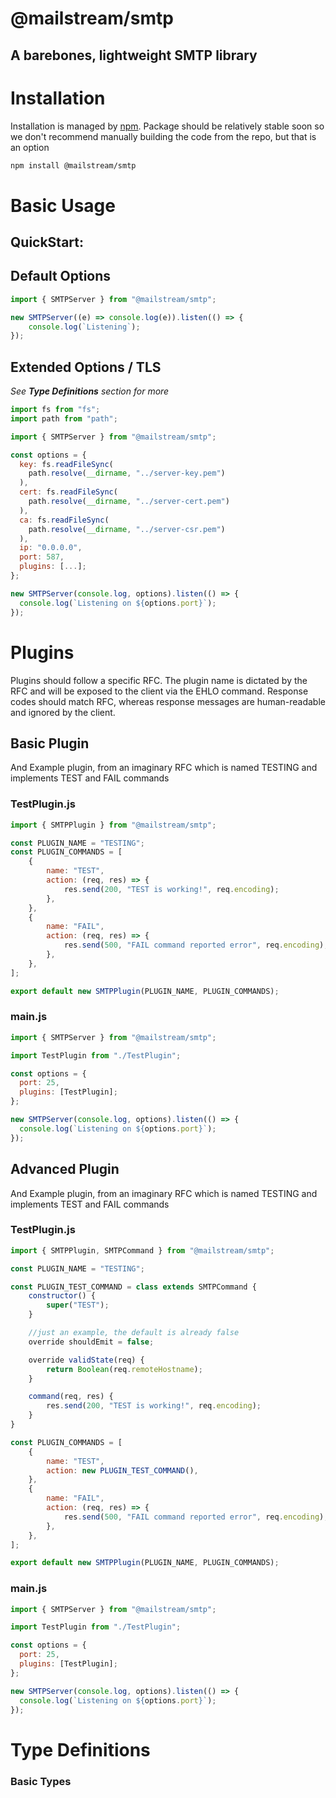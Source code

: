 # @mailstream/smtp

## A barebones, lightweight SMTP library

# Installation

Installation is managed by [npm](https://npmjs.com). Package should be relatively stable soon so we don't recommend manually building the code from the repo, but that is an option

```bash
npm install @mailstream/smtp

```

# Basic Usage

## QuickStart:

## Default Options

```javascript
import { SMTPServer } from "@mailstream/smtp";

new SMTPServer((e) => console.log(e)).listen(() => {
	console.log(`Listening`);
});
```

## Extended Options / TLS

_See **Type Definitions** section for more_

```javascript
import fs from "fs";
import path from "path";

import { SMTPServer } from "@mailstream/smtp";

const options = {
  key: fs.readFileSync(
    path.resolve(__dirname, "../server-key.pem")
  ),
  cert: fs.readFileSync(
    path.resolve(__dirname, "../server-cert.pem")
  ),
  ca: fs.readFileSync(
    path.resolve(__dirname, "../server-csr.pem")
  ),
  ip: "0.0.0.0",
  port: 587,
  plugins: [...];
};

new SMTPServer(console.log, options).listen(() => {
  console.log(`Listening on ${options.port}`);
});

```

# Plugins

Plugins should follow a specific RFC. The plugin name is dictated by the RFC and will be exposed to the client via the EHLO command. Response codes should match RFC, whereas response messages are human-readable and ignored by the client.

## Basic Plugin

And Example plugin, from an imaginary RFC which is named TESTING and implements TEST and FAIL commands

### TestPlugin.js

```javascript
import { SMTPPlugin } from "@mailstream/smtp";

const PLUGIN_NAME = "TESTING";
const PLUGIN_COMMANDS = [
	{
		name: "TEST",
		action: (req, res) => {
			res.send(200, "TEST is working!", req.encoding);
		},
	},
	{
		name: "FAIL",
		action: (req, res) => {
			res.send(500, "FAIL command reported error", req.encoding);
		},
	},
];

export default new SMTPPlugin(PLUGIN_NAME, PLUGIN_COMMANDS);
```

### main.js

```javascript
import { SMTPServer } from "@mailstream/smtp";

import TestPlugin from "./TestPlugin";

const options = {
  port: 25,
  plugins: [TestPlugin];
};

new SMTPServer(console.log, options).listen(() => {
  console.log(`Listening on ${options.port}`);
});
```

## Advanced Plugin

And Example plugin, from an imaginary RFC which is named TESTING and implements TEST and FAIL commands

### TestPlugin.js

```javascript
import { SMTPPlugin, SMTPCommand } from "@mailstream/smtp";

const PLUGIN_NAME = "TESTING";

const PLUGIN_TEST_COMMAND = class extends SMTPCommand {
	constructor() {
		super("TEST");
	}

	//just an example, the default is already false
	override shouldEmit = false;

	override validState(req) {
		return Boolean(req.remoteHostname);
	}

	command(req, res) {
		res.send(200, "TEST is working!", req.encoding);
	}
}

const PLUGIN_COMMANDS = [
	{
		name: "TEST",
		action: new PLUGIN_TEST_COMMAND(),
	},
	{
		name: "FAIL",
		action: (req, res) => {
			res.send(500, "FAIL command reported error", req.encoding);
		},
	},
];

export default new SMTPPlugin(PLUGIN_NAME, PLUGIN_COMMANDS);
```

### main.js

```javascript
import { SMTPServer } from "@mailstream/smtp";

import TestPlugin from "./TestPlugin";

const options = {
  port: 25,
  plugins: [TestPlugin];
};

new SMTPServer(console.log, options).listen(() => {
  console.log(`Listening on ${options.port}`);
});
```

# Type Definitions

### Basic Types

```typescript

```
